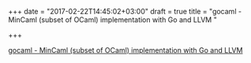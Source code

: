 +++
date = "2017-02-22T14:45:02+03:00"
draft = true
title = "gocaml - MinCaml (subset of OCaml) implementation with Go and LLVM "

+++

<p><a href="https://t.co/4wFNr6StLd">gocaml - MinCaml (subset of OCaml) implementation with Go and LLVM </a></p>
